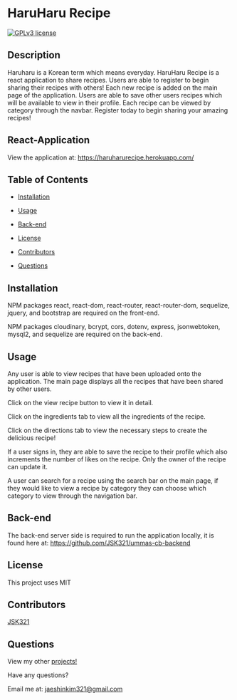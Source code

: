 # HaruHaru Recipe

[![GPLv3 license](https://img.shields.io/badge/License-MIT-blue.svg)](http://perso.crans.org/besson/LICENSE.html)

## Description
Haruharu is a Korean term which means everyday. HaruHaru Recipe is a react application to share recipes. Users are able to register to begin sharing their recipes with others! Each new recipe is added on the main page of the application. Users are able to save other users recipes which will be available to view in their profile. Each recipe can be viewed by category through the navbar. Register today to begin sharing your amazing recipes!

## React-Application
View the application at: https://haruharurecipe.herokuapp.com/

## Table of Contents
- [Installation](#installation)

- [Usage](#usage)

- [Back-end](#back-end)

<!-- - [Screenshot](#screenshot) -->

- [License](#license)

- [Contributors](#contributors)

- [Questions](#questions)

## Installation
NPM packages react, react-dom, react-router, react-router-dom, sequelize, jquery, and bootstrap are required on the front-end. 

NPM packages cloudinary, bcrypt, cors, dotenv, express, jsonwebtoken, mysql2, and sequelize are required on the back-end.

## Usage
Any user is able to view recipes that have been uploaded onto the application. The main page displays all the recipes that have been shared by other users. 
    
Click on the view recipe button to view it in detail. 

Click on the ingredients tab to view all the ingredients of the recipe. 

Click on the directions tab to view the necessary steps to create the delicious recipe! 

If a user signs in, they are able to save the recipe to their profile which also increments the number of likes on the recipe. Only the owner of the recipe can update it. 
    
A user can search for a recipe using the search bar on the main page, if they would like to view a recipe by category they can choose which category to view through the navigation bar.

## Back-end
The back-end server side is required to run the application locally, it is found here at: https://github.com/JSK321/ummas-cb-backend

<!-- ## Screenshot -->
<!-- ![Website index](https://i.imgur.com/HOzCiuP.png) -->

## License
This project uses MIT

## Contributors
[JSK321](https://github.com/JSK321)

## Questions
View my other [projects!](https://github.com/JSK321?tab=repositories)

Have any questions?

Email me at: jaeshinkim321@gmail.com